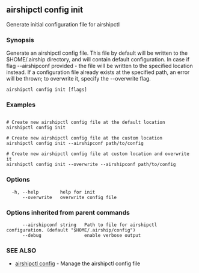 ## airshipctl config init

Generate initial configuration file for airshipctl

### Synopsis

Generate an airshipctl config file. This file by default will be written to the $HOME/.airship directory,
and will contain default configuration. In case if flag --airshipconf provided - the file will be
written to the specified location instead. If a configuration file already exists at the specified path,
an error will be thrown; to overwrite it, specify the --overwrite flag.


```
airshipctl config init [flags]
```

### Examples

```

# Create new airshipctl config file at the default location
airshipctl config init

# Create new airshipctl config file at the custom location
airshipctl config init --airshipconf path/to/config

# Create new airshipctl config file at custom location and overwrite it
airshipctl config init --overwrite --airshipconf path/to/config

```

### Options

```
  -h, --help        help for init
      --overwrite   overwrite config file
```

### Options inherited from parent commands

```
      --airshipconf string   Path to file for airshipctl configuration. (default "$HOME/.airship/config")
      --debug                enable verbose output
```

### SEE ALSO

* [airshipctl config](airshipctl_config.md)	 - Manage the airshipctl config file

